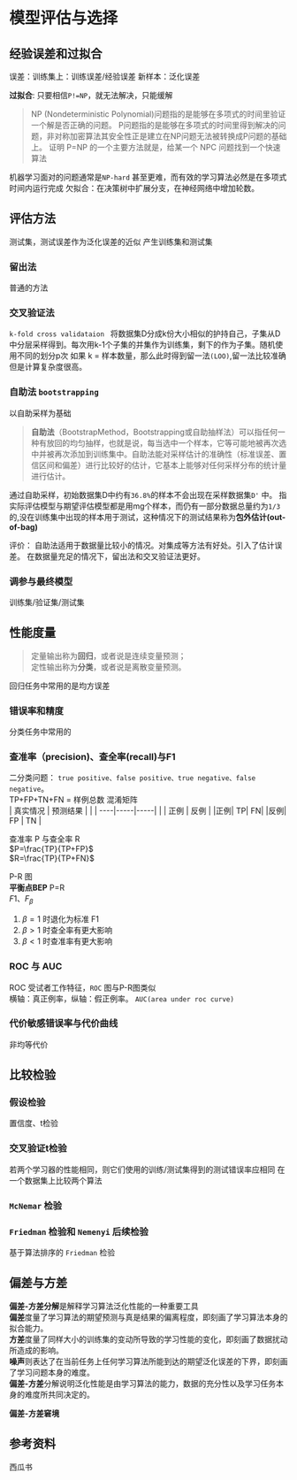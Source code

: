 # 模型评估与选择
## 经验误差和过拟合
误差：训练集上：训练误差/经验误差
新样本：泛化误差

**过拟合**: 只要相信`P!=NP`，就无法解决，只能缓解
> NP (Nondeterministic Polynomial)问题指的是能够在多项式的时间里验证一个解是否正确的问题。
> P问题指的是能够在多项式的时间里得到解决的问题，非对称加密算法其安全性正是建立在NP问题无法被转换成P问题的基础上。
> 证明 P=NP 的一个主要方法就是，给某一个 NPC 问题找到一个快速算法

机器学习面对的问题通常是`NP-hard` 甚至更难，而有效的学习算法必然是在多项式时间内运行完成
欠拟合：在决策树中扩展分支，在神经网络中增加轮数。

## 评估方法
测试集，测试误差作为泛化误差的近似
产生训练集和测试集
### 留出法
普通的方法
###  交叉验证法
`k-fold cross validataion `
将数据集D分成k份大小相似的护持自己，子集从D中分层采样得到。每次用k-1个子集的并集作为训练集，剩下的作为子集。随机使用不同的划分p次
如果 k = 样本数量，那么此时得到留一法`(LOO)`,留一法比较准确但是计算复杂度很高。
### 自助法 `bootstrapping`
以自助采样为基础
> **自助法**（BootstrapMethod，Bootstrapping或自助抽样法）可以指任何一种有放回的均匀抽样，也就是说，每当选中一个样本，它等可能地被再次选中并被再次添加到训练集中。自助法能对采样估计的准确性（标准误差、置信区间和偏差）进行比较好的估计，它基本上能够对任何采样分布的统计量进行估计。

通过自助采样，初始数据集D中约有`36.8%`的样本不会出现在采样数据集`D'` 中。
指实际评估模型与期望评估模型都是用mg个样本，而仍有一部分数据总量约为`1/3`的,没在训练集中出现的样本用于测试，这种情况下的测试结果称为**包外估计(out-of-bag)**

评价：
自助法适用于数据量比较小的情况。对集成等方法有好处。引入了估计误差。
在数据量充足的情况下，留出法和交叉验证法更好。

### 调参与最终模型
训练集/验证集/测试集

## 性能度量
> 定量输出称为**回归**，或者说是连续变量预测；  
定性输出称为**分类**，或者说是离散变量预测。

回归任务中常用的是均方误差
### 错误率和精度
分类任务中常用的

### 查准率（precision)、查全率(recall)与F1
二分类问题：
`true positive、false positive、true negative、false negative`。  
TP+FP+TN+FN = 样例总数
混淆矩阵    
|  真实情况   | 预测结果  |         |
| ----|-----|-----|
|  | 正例 | 反例 |
|正例| TP| FN|
|反例| FP | TN |

查准率 P 与查全率 R   
$P=\frac{TP}{TP+FP}$    
$R=\frac{TP}{TP+FN}$ 

P-R 图  
**平衡点BEP** P=R  
$F1、F_\beta$  
1. $\beta=1$ 时退化为标准 F1
2. $\beta>1$ 时查全率有更大影响
3. $\beta<1$ 时查准率有更大影响

### ROC 与 AUC 
ROC 受试者工作特征，`ROC` 图与P-R图类似  
横轴：真正例率，纵轴：假正例率。
`AUC(area under roc curve)`

### 代价敏感错误率与代价曲线
非均等代价

## 比较检验
### 假设检验
置信度、t检验
### 交叉验证t检验
若两个学习器的性能相同，则它们使用的训练/测试集得到的测试错误率应相同
在一个数据集上比较两个算法
### `McNemar` 检验
### `Friedman` 检验和 `Nemenyi` 后续检验
基于算法排序的 `Friedman` 检验

## 偏差与方差
**偏差-方差分解**是解释学习算法泛化性能的一种重要工具  
**偏差**度量了学习算法的期望预测与真是结果的偏离程度，即刻画了学习算法本身的拟合能力。  
**方差**度量了同样大小的训练集的变动所导致的学习性能的变化，即刻画了数据扰动所造成的影响。  
**噪声**则表达了在当前任务上任何学习算法所能到达的期望泛化误差的下界，即刻画了学习问题本身的难度。  
**偏差-方差**分解说明泛化性能是由学习算法的能力，数据的充分性以及学习任务本身的难度所共同决定的。
  


**偏差-方差窘境**


## 参考资料
西瓜书
